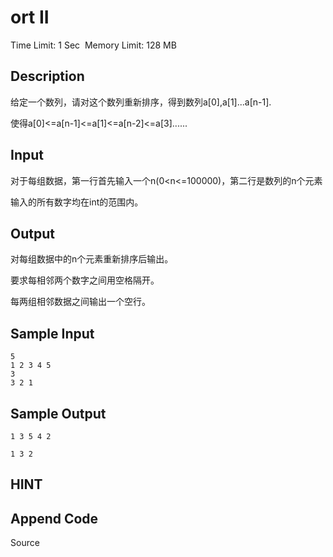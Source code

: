 # ort II
Time Limit: 1 Sec  Memory Limit: 128 MB


## Description
给定一个数列，请对这个数列重新排序，得到数列a[0],a[1]...a[n-1].

使得a[0]<=a[n-1]<=a[1]<=a[n-2]<=a[3]......

## Input
对于每组数据，第一行首先输入一个n(0<n<=100000)，第二行是数列的n个元素

输入的所有数字均在int的范围内。

## Output
对每组数据中的n个元素重新排序后输出。

要求每相邻两个数字之间用空格隔开。

每两组相邻数据之间输出一个空行。

## Sample Input
```
5
1 2 3 4 5
3
3 2 1

```
## Sample Output
```
1 3 5 4 2

1 3 2

```

## HINT


## Append Code
Source